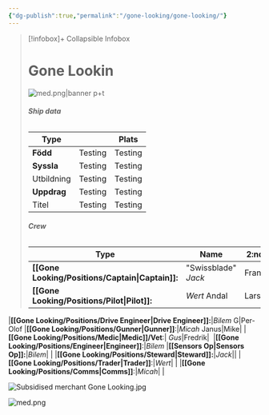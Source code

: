 ```yaml
---
{"dg-publish":true,"permalink":"/gone-looking/gone-looking/"}
---
```


> [!infobox]+ Collapsible Infobox
> # Gone Lookin
> ![med.png|banner p+t](/img/user/Gone%20Looking/Attachments/med.png)
> ###### **Ship data**
> | Type |   |  Plats |
> | ---- | ---- | ---- |
> | **Född** | Testing | Testing |> 
> | **Syssla** | Testing | Testing |
> | Utbildning | Testing | Testing |
> | **Uppdrag** | Testing | Testing |
> | Titel | Testing | Testing |
> 
> ######  **Crew**
> | Type | Name | 2:nd |
> | ---- | ---- | ---- |
>|**[[Gone Looking/Positions/Captain\|Captain]]:**|"Swissblade" *Jack* |Frank|
>| **[[Gone Looking/Positions/Pilot\|Pilot]]:**|*Wert* Andal|Lars|
|**[[Gone Looking/Positions/Drive Engineer\|Drive Engineer]]:**|*Bilem* G|Per-Olof
|**[[Gone Looking/Positions/Gunner\|Gunner]]**:|*Micah* Janus|Mike|
|**[[Gone Looking/Positions/Medic\|Medic]]/Vet**:| *Gus*|Fredrik| 
|**[[Gone Looking/Positions/Engineer\|Engineer]]**:|*Bilem*
|**[[Sensors Op\|Sensors Op]]:**|*Bilem*| |
|**[[Gone Looking/Positions/Steward\|Steward]]:**|*Jack*||
|**[[Gone Looking/Positions/Trader\|Trader]]**:|*Wert*| |
|**[[Gone Looking/Positions/Comms\|Comms]]**:|*Micah*| |



![Subsidised merchant Gone Looking.jpg](/img/user/Gone%20Looking/Attachments/Subsidised%20merchant%20Gone%20Looking.jpg)



![med.png](/img/user/Gone%20Looking/Attachments/med.png)


